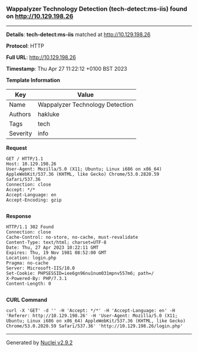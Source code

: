 ### Wappalyzer Technology Detection (tech-detect:ms-iis) found on http://10.129.198.26
---
**Details**: **tech-detect:ms-iis**  matched at http://10.129.198.26

**Protocol**: HTTP

**Full URL**: http://10.129.198.26

**Timestamp**: Thu Apr 27 11:22:12 +0100 BST 2023

**Template Information**

| Key | Value |
|---|---|
| Name | Wappalyzer Technology Detection |
| Authors | hakluke |
| Tags | tech |
| Severity | info |

**Request**
```http
GET / HTTP/1.1
Host: 10.129.198.26
User-Agent: Mozilla/5.0 (X11; Ubuntu; Linux i686 on x86_64) AppleWebKit/537.36 (KHTML, like Gecko) Chrome/53.0.2820.59 Safari/537.36
Connection: close
Accept: */*
Accept-Language: en
Accept-Encoding: gzip


```

**Response**
```http
HTTP/1.1 302 Found
Connection: close
Cache-Control: no-store, no-cache, must-revalidate
Content-Type: text/html; charset=UTF-8
Date: Thu, 27 Apr 2023 10:22:11 GMT
Expires: Thu, 19 Nov 1981 08:52:00 GMT
Location: login.php
Pragma: no-cache
Server: Microsoft-IIS/10.0
Set-Cookie: PHPSESSID=iee6gn96nu1num031mpnv557m6; path=/
X-Powered-By: PHP/7.3.1
Content-Length: 0


```


**CURL Command**
```
curl -X 'GET' -d '' -H 'Accept: */*' -H 'Accept-Language: en' -H 'Referer: http://10.129.198.26' -H 'User-Agent: Mozilla/5.0 (X11; Ubuntu; Linux i686 on x86_64) AppleWebKit/537.36 (KHTML, like Gecko) Chrome/53.0.2820.59 Safari/537.36' 'http://10.129.198.26/login.php'
```
---
Generated by [Nuclei v2.9.2](https://github.com/projectdiscovery/nuclei)